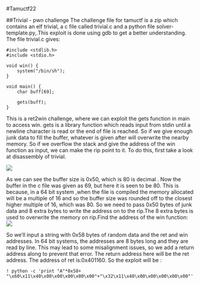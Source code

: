 

#Tamuctf22
 
##Trivial - pwn challenge
The challenge file for tamuctf is a zip which contains an elf trivial, a c file called trivial.c and a python file solver-template.py,.This exploit is done using gdb to get a better understanding.
The file trivial.c gives:
```
#include <stdlib.h>
#include <stdio.h>

void win() {
    system("/bin/sh");
}

void main() {
    char buff[69];

    gets(buff);
}
```

This is a ret2win challenge, where we can exploit the gets function in main to access win. gets is a library function which reads input from stdin until a newline character is read or the end of  file is reached.  So if we give enough junk data to fill the buffer, whatever is given after will overwrite the nearby memory. So if we overflow the stack and give the address of the win function as input, we can make the rip point to it. To do this, first take a look at disassembly of trivial.

![](https://i.imgur.com/70CUjxD.png)


As we can see the buffer size is 0x50, which is 80 is decimal . Now the buffer in the c file was given as 69, but here it is seen to be 80. This is because, in a 64 bit system ,when the file is compiled the memory allocated will be a multiple of 16  and so the buffer size was rounded off to the closest higher  multiple of 16, which was 80.
So we need to pass 0x50 bytes of junk data and  8 extra bytes to write the address on to the rip.The 8 extra bytes is used to overwrite the memory on rip.Find the address of the win function:
![](https://i.imgur.com/xI1GKej.png)


So we’ll input a string with 0x58 bytes of random data and the ret and win addresses. In 64 bit systems, the addresses are 8 bytes long and they are read by line. This may lead to some misalignment issues, so we add a return address along to prevent that error. The return address here will be the ret address.
The address of ret is:0x401160.
So the exploit will be :
```
! python -c 'print "A"*0x58+ "\x60\x11\x40\x00\x00\x00\x00\x00"+"\x32\x11\x40\x00\x00\x00\x00\x00"'|./trivial 
```

